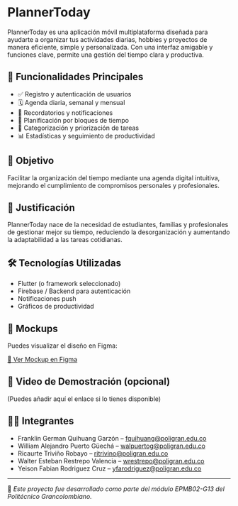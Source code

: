 # PlannerToday

PlannerToday es una aplicación móvil multiplataforma diseñada para ayudarte a organizar tus actividades diarias, hobbies y proyectos de manera eficiente, simple y personalizada. Con una interfaz amigable y funciones clave, permite una gestión del tiempo clara y productiva.

## 🚀 Funcionalidades Principales

- ✅ Registro y autenticación de usuarios
- 🗓️ Agenda diaria, semanal y mensual
- 🔔 Recordatorios y notificaciones
- 🧩 Planificación por bloques de tiempo
- 📂 Categorización y priorización de tareas
- 📊 Estadísticas y seguimiento de productividad

## 🎯 Objetivo

Facilitar la organización del tiempo mediante una agenda digital intuitiva, mejorando el cumplimiento de compromisos personales y profesionales.

## 🧠 Justificación

PlannerToday nace de la necesidad de estudiantes, familias y profesionales de gestionar mejor su tiempo, reduciendo la desorganización y aumentando la adaptabilidad a las tareas cotidianas.

## 🛠️ Tecnologías Utilizadas

- Flutter (o framework seleccionado)
- Firebase / Backend para autenticación
- Notificaciones push
- Gráficos de productividad

## 📱 Mockups

Puedes visualizar el diseño en Figma:

[🔗 Ver Mockup en Figma](https://www.figma.com/design/j6pU8vSArBtuB884POu1SP/PlannerToday---App?node-id=0-1&p=f&t=LG0n21nhhibXVDoq-0)

## 🎥 Video de Demostración (opcional)

(Puedes añadir aquí el enlace si lo tienes disponible)

## 👨‍💻 Integrantes

- Franklin German Quihuang Garzón – fquihuang@poligran.edu.co  
- William Alejandro Puerto Güechá – walpuertog@poligran.edu.co  
- Ricaurte Triviño Robayo – ritrivino@poligran.edu.co  
- Walter Esteban Restrepo Valencia – wrestrepo@poligran.edu.co
- Yeison Fabian Rodriguez Cruz – yfarodriguez@poligran.edu.co   

---

📌 *Este proyecto fue desarrollado como parte del módulo EPMB02-G13 del Politécnico Grancolombiano.*
